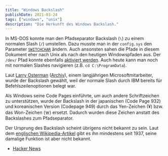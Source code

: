 ```yaml
---
title: "Windows Backslash"
publishDate: 2021-03-24
tags: ["windows", "unix"]
description: "Die Herkunft des Windows Backslash."
---
```


In MS-DOS konnte man den Pfadseparator Backslash (```\```) zu einem normalen Slash (```/```) umstellen. Dazu musste man in der ```config.sys``` den Parameter [```SWITCHCHAR```](https://github.com/microsoft/MS-DOS/blob/04a3d20ff411409ab98474892b2bb1713bde0f7f/v2.0/bin/CONFIG.DOC#L77) ändern. Auch ansonsten sahen die Pfade in diesem Dokument eher nach Unix als nach den heutigen Windowspfaden aus. Der ```/dev/``` Pfad konnte ebenfalls [aktiviert werden](https://github.com/microsoft/MS-DOS/blob/master/v2.0/bin/CONFIG.DOC#L60). Auch heute kann man noch mit normalen Slashes navigieren (z.B. ```cd C:\ProgramData```).

Laut [Larry Osterman](https://docs.microsoft.com/en-us/archive/blogs/larryosterman/why-is-the-dos-path-character) ([Archiv](https://web.archive.org/web/20210118144553/https://docs.microsoft.com/en-us/archive/blogs/larryosterman/why-is-the-dos-path-character)), einem langjährigen Microsoftmitarbeiter, wurde der Backslash gewählt, weil der normale Slash durch IBM bereits für Befehlszeilenoptionen belegt war.

Als Windows seine Code Pages einführte, um auch andere Schriftzeichen zu unterstützen, wurde der Backslash in der japanischen (Code Page 932) und koreanischen Version (Codepage 949) durch das Yen-Zeichen (¥) bzw. das Won-Zeichen (￦) ersetzt. Dadurch wurden diese Zeichen anstatt des Backslashes zum Pfadseparator.

Der Ursprung des Backslash scheint übrigens nicht bekannt zu sein. Laut dem [englischen Wikipedia-Artikel](https://en.wikipedia.org/w/index.php?title=Backslash&oldid=1013570882#History) gibt es ihn mindestens seit 1937, seine damalige Funktion ist aber nicht bekannt.

- [Hacker News](https://news.ycombinator.com/item?id=26272492)